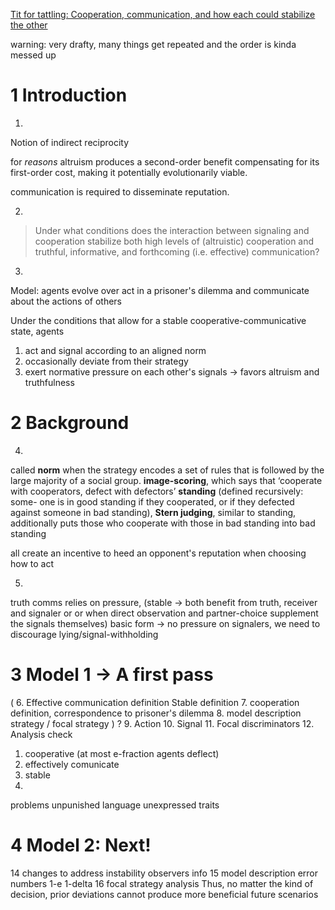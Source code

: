 
[Tit for tattling: Cooperation, communication, and how each could stabilize the other](https://arxiv.org/pdf/2201.06792)

warning: very drafty, many things get repeated and the order is kinda messed up
# 1 Introduction
1.
Notion of indirect reciprocity

for *reasons* altruism produces a second-order benefit compensating for
its first-order cost, making it potentially evolutionarily viable.

communication is required to disseminate reputation.

2.
> Under what conditions does the interaction between signaling and cooperation stabilize both high levels of (altruistic) cooperation and truthful, informative, and forthcoming (i.e. effective) communication?

3.
Model:
agents evolve over act in a prisoner's dilemma and communicate about the actions of others

Under the conditions that allow for a stable cooperative-communicative state, agents
1. act and signal according to an aligned norm
2. occasionally deviate from their strategy
3. exert normative pressure on each other's signals -> favors altruism and truthfulness

# 2 Background
4.
called **norm** when the strategy encodes a set of rules that is followed by the large majority of a social group.
**image-scoring**, which says that ‘cooperate with cooperators, defect with defectors’
**standing** (defined recursively: some-
one is in good standing if they cooperated, or if they defected against someone in bad standing),
**Stern judging**, similar to standing, additionally puts those who cooperate with those in bad standing into bad standing 

all create an incentive to heed an opponent's reputation when choosing how to act

5.
truth comms relies on pressure, (stable -> both benefit from truth, receiver and signaler or or when direct observation and partner-choice supplement the signals themselves)
basic form -> no pressure on signalers, we need to discourage lying/signal-withholding

# 3 Model 1 -> A first pass
(
6.
Effective communication definition
Stable definition
7.
cooperation definition, correspondence to prisoner's dilemma
8.
model description
strategy / focal strategy
) ?
9.
Action
10.
Signal
11.
Focal discriminators
12.
Analysis
check
1. cooperative (at most e-fraction agents deflect)
2. effectively comunicate
3. stable
13.
problems
unpunished language
unexpressed traits
# 4 Model 2: Next!
14
changes to address instability
observers info
15
model description
error numbers 1-e 1-delta
16
focal strategy
analysis
Thus, no matter the kind of decision, prior deviations cannot produce more beneficial future scenarios

